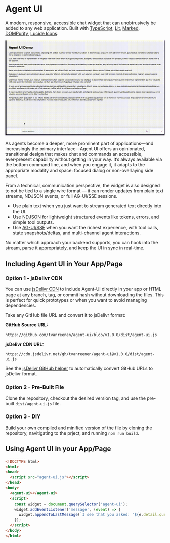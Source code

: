 # Agent UI

A modern, responsive, accessible chat widget that can unobtrusively be added to any web application. Built with [TypeScript](https://github.com/microsoft/TypeScript), [Lit](https://github.com/lit/lit), [Marked](https://github.com/markedjs/marked), [DOMPurity](https://github.com/cure53/DOMPurify), [Lucide Icons](https://github.com/lucide-icons/lucide).

![Demo](examples/demo.gif)

As agents become a deeper, more prominent part of applications—and increasingly the primary interface—Agent UI offers an opinionated, transitional design that makes chat and commands an accessible, ever‑present capability without getting in your way. It’s always available via the bottom command line, and when you engage it, it adapts to the appropriate modality and space: focused dialog or non-overlaying side panel.

From a technical, communication perspective, the widget is also designed to not be tied to a single wire format — it can render updates from plain text streams, NDJSON events, or full AG-UI/SSE sessions.
- Use plain text when you just want to stream generated text directly into the UI.
- Use [NDJSON](https://github.com/ndjson/ndjson-spec) for lightweight structured events like tokens, errors, and simple tool outputs.
- Use [AG-UI/SSE](https://github.com/ag-ui-protocol/ag-ui) when you want the richest experience, with tool calls, state snapshots/deltas, and multi-channel agent interactions.

No matter which approach your backend supports, you can hook into the stream, parse it appropriately, and keep the UI in sync in real-time.

## Including Agent UI in Your App/Page

### Option 1 -  jsDelivr CDN

You can use [jsDelivr CDN](https://www.jsdelivr.com) to include Agent-UI directly in your app or HTML page at any branch, tag, or commit hash without downloading the files. This is perfect for quick prototypes or when you want to avoid managing dependencies.

Take any GitHub file URL and convert it to jsDelivr format:

**GitHub Source URL:**
```
https://github.com/tvanreenen/agent-ui/blob/v1.0.0/dist/agent-ui.js
```

**jsDelivr CDN URL:**
```
https://cdn.jsdelivr.net/gh/tvanreenen/agent-ui@v1.0.0/dist/agent-ui.js
```

See the [jsDelivr GitHub helper](https://www.jsdelivr.com/github) to automatically convert GitHub URLs to jsDelivr format.

### Option 2 - Pre-Built File

Clone the repository, checkout the desired version tag, and use the pre-built `dist/agent-ui.js` file.

### Option 3 - DIY

Build your own compiled and minified version of the file by cloning the repository, navitigating to the prject, and running `npm run build`.

## Using Agent UI in your App/Page

```html
<!DOCTYPE html>
<html>
<head>
  <script src="agent-ui.js"></script>
</head>
<body>
  <agent-ui></agent-ui>
  <script>
    const widget = document.querySelector('agent-ui');
    widget.addEventListener('message', (event) => {
      widget.appendToLastMessage(`I see that you asked: "${e.detail.query}"`)
    });
  </script>
</body>
</html>
```
